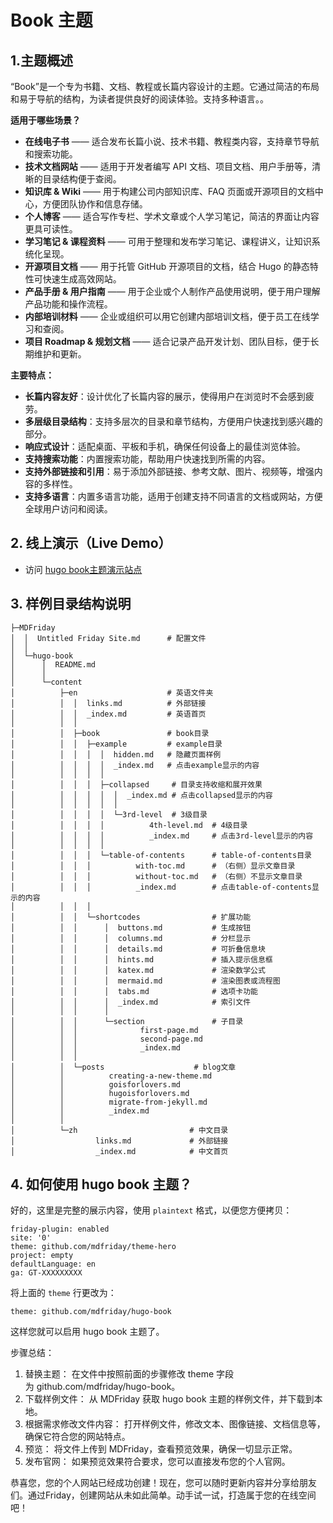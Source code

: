 # Book 主题
## 1.主题概述

“Book”是一个专为书籍、文档、教程或长篇内容设计的主题。它通过简洁的布局和易于导航的结构，为读者提供良好的阅读体验。支持多种语言。。

**适用于哪些场景？**

- **在线电子书** —— 适合发布长篇小说、技术书籍、教程类内容，支持章节导航和搜索功能。
- **技术文档网站** —— 适用于开发者编写 API 文档、项目文档、用户手册等，清晰的目录结构便于查阅。
- **知识库 & Wiki** —— 用于构建公司内部知识库、FAQ 页面或开源项目的文档中心，方便团队协作和信息存储。
- **个人博客** —— 适合写作专栏、学术文章或个人学习笔记，简洁的界面让内容更具可读性。
- **学习笔记 & 课程资料** —— 可用于整理和发布学习笔记、课程讲义，让知识系统化呈现。
- **开源项目文档** —— 用于托管 GitHub 开源项目的文档，结合 Hugo 的静态特性可快速生成高效网站。
- **产品手册 & 用户指南** —— 用于企业或个人制作产品使用说明，便于用户理解产品功能和操作流程。
- **内部培训材料** —— 企业或组织可以用它创建内部培训文档，便于员工在线学习和查阅。
- **项目 Roadmap & 规划文档** —— 适合记录产品开发计划、团队目标，便于长期维护和更新。


**主要特点：**

- **长篇内容友好**：设计优化了长篇内容的展示，使得用户在浏览时不会感到疲劳。
- **多层级目录结构**：支持多层次的目录和章节结构，方便用户快速找到感兴趣的部分。
- **响应式设计**：适配桌面、平板和手机，确保任何设备上的最佳浏览体验。
- **支持搜索功能**：内置搜索功能，帮助用户快速找到所需的内容。
- **支持外部链接和引用**：易于添加外部链接、参考文献、图片、视频等，增强内容的多样性。
- **支持多语言**：内置多语言功能，适用于创建支持不同语言的文档或网站，方便全球用户访问和阅读。

## 2. 线上演示（Live Demo）

- 访问 [hugo book主题演示站点]( https://www.bilibili.com/video/BV1GtcuezEvs/?share_source=copy_web&vd_source=fd436a14aae706a8ed4a8b58b172721d)

## 3. 样例目录结构说明


```plaintext
├─MDFriday
│  │  Untitled Friday Site.md      # 配置文件
│  │
│  └─hugo-book
│      │  README.md
│      │
│      └─content
│          ├─en                    # 英语文件夹
│          │  │  links.md          # 外部链接
│          │  │  _index.md         # 英语首页
│          │  │
│          │  ├─book               # book目录
│          │  │  ├─example         # example目录
│          │  │  │  │  hidden.md   # 隐藏页面样例
│          │  │  │  │  _index.md   # 点击example显示的内容
│          │  │  │  │
│          │  │  │  ├─collapsed     # 目录支持收缩和展开效果
│          │  │  │  │  │  _index.md # 点击collapsed显示的内容
│          │  │  │  │  │
│          │  │  │  │  └─3rd-level  # 3级目录
│          │  │  │  │          4th-level.md  # 4级目录
│          │  │  │  │          _index.md     # 点击3rd-level显示的内容
│          │  │  │  │
│          │  │  │  └─table-of-contents      # table-of-contents目录
│          │  │  │          with-toc.md      # （右侧）显示文章目录
│          │  │  │          without-toc.md   # （右侧）不显示文章目录
│          │  │  │          _index.md        # 点击table-of-contents显示的内容
│          │  │  │
│          │  │  └─shortcodes                # 扩展功能
│          │  │      │  buttons.md           # 生成按钮
│          │  │      │  columns.md           # 分栏显示
│          │  │      │  details.md           # 可折叠信息块
│          │  │      │  hints.md             # 插入提示信息框
│          │  │      │  katex.md             # 渲染数学公式
│          │  │      │  mermaid.md           # 渲染图表或流程图
│          │  │      │  tabs.md              # 选项卡功能
│          │  │      │  _index.md            # 索引文件
│          │  │      │
│          │  │      └─section               # 子目录
│          │  │              first-page.md   
│          │  │              second-page.md
│          │  │              _index.md
│          │  │
│          │  └─posts                    # blog文章    
│          │          creating-a-new-theme.md
│          │          goisforlovers.md
│          │          hugoisforlovers.md
│          │          migrate-from-jekyll.md
│          │          _index.md
│          │
│          └─zh                         # 中文目录
│                  links.md             # 外部链接
│                  _index.md            # 中文首页
```
## 4. 如何使用 hugo book 主题？

好的，这里是完整的展示内容，使用 `plaintext` 格式，以便您方便拷贝：

```plaintext
friday-plugin: enabled
site: '0'
theme: github.com/mdfriday/theme-hero
project: empty
defaultLanguage: en
ga: GT-XXXXXXXXX
```

将上面的 `theme` 行更改为：

```plaintext
theme: github.com/mdfriday/hugo-book
```

这样您就可以启用 hugo book 主题了。

步骤总结：

1. 替换主题： 在文件中按照前面的步骤修改 theme 字段为 github.com/mdfriday/hugo-book。
2. 下载样例文件： 从 MDFriday 获取 hugo book 主题的样例文件，并下载到本地。
3. 根据需求修改文件内容： 打开样例文件，修改文本、图像链接、文档信息等，确保它符合您的网站特点。
4. 预览： 将文件上传到 MDFriday，查看预览效果，确保一切显示正常。
5. 发布官网： 如果预览效果符合要求，您可以直接发布您的个人官网。


恭喜您，您的个人网站已经成功创建！现在，您可以随时更新内容并分享给朋友们。通过Friday，创建网站从未如此简单。动手试一试，打造属于您的在线空间吧！
